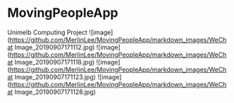 # MovingPeopleApp
Unimelb Computing Project
![image](https://github.com/MerlinLee/MovingPeopleApp/markdown_images/WeChat Image_20190907171112.jpg)
![image](https://github.com/MerlinLee/MovingPeopleApp/markdown_images/WeChat Image_20190907171118.jpg)
![image](https://github.com/MerlinLee/MovingPeopleApp/markdown_images/WeChat Image_20190907171123.jpg)
![image](https://github.com/MerlinLee/MovingPeopleApp/markdown_images/WeChat Image_20190907171128.jpg)
